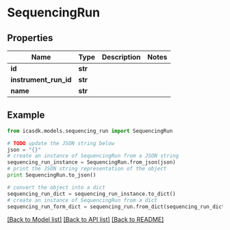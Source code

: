 # SequencingRun


## Properties
Name | Type | Description | Notes
------------ | ------------- | ------------- | -------------
**id** | **str** |  | 
**instrument_run_id** | **str** |  | 
**name** | **str** |  | 

## Example

```python
from icasdk.models.sequencing_run import SequencingRun

# TODO update the JSON string below
json = "{}"
# create an instance of SequencingRun from a JSON string
sequencing_run_instance = SequencingRun.from_json(json)
# print the JSON string representation of the object
print SequencingRun.to_json()

# convert the object into a dict
sequencing_run_dict = sequencing_run_instance.to_dict()
# create an instance of SequencingRun from a dict
sequencing_run_form_dict = sequencing_run.from_dict(sequencing_run_dict)
```
[[Back to Model list]](../README.md#documentation-for-models) [[Back to API list]](../README.md#documentation-for-api-endpoints) [[Back to README]](../README.md)


